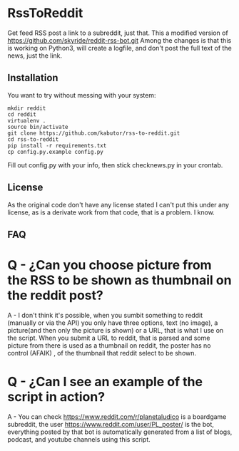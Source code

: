 # RssToReddit

Get feed RSS post a link to a subreddit, just that.
This a modified version of https://github.com/skyride/reddit-rss-bot.git
Among the changes is that this is working on Python3, will create a logfile, 
and don't post the full text of the news, just the link.


## Installation
You want to try without messing with your system:
```
mkdir reddit
cd reddit
virtualenv .
source bin/activate
git clone https://github.com/kabutor/rss-to-reddit.git
cd rss-to-reddit
pip install -r requirements.txt
cp config.py.example config.py
```

Fill out config.py with your info, then stick checknews.py in your crontab.

## License

As the original code don't have any license stated I can't put this under any license, 
as is a derivate work from that code, that is a problem. I know.

## FAQ
# Q - ¿Can you choose picture from the RSS to be shown as thumbnail on the reddit post? #
A - I don't think it's possible, when you sumbit something to reddit (manually or via the API) you only have three options, text (no image), a picture(and then only the picture is shown) or a URL, that is what I use on the script.
When you submit a URL to reddit, that is parsed and some picture from there is used as a thumbnail on reddit, the poster has no control (AFAIK) , of the thumbnail that reddit select to be shown. 

# Q - ¿Can I see an example of the script in action? #
A - You can check https://www.reddit.com/r/planetaludico is a boardgame subreddit, the user https://www.reddit.com/user/PL_poster/ is the bot, everything posted by that bot is automatically generated from a list of blogs, podcast, and youtube channels using this script.
